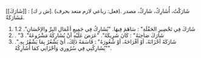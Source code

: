 
[[شَارَكَ]] : [ش ر ك]. (فعل: رباعي لازم متعد بحرف). شَارَكْتُ، أُشَارِكُ، شَارِكْ، مصدر مُشَارَكَةٌ.
1. 1.شَارَكَ فِي تَحْضِيرِ الحَفْلَةِ" : سَاهَمَ فِيهَا. "يُشَارِكُ فِي جَمِيعِ أعْمَالِ البِرِّ والإحْسَانِ". 2
2. . "شَارَكَ صَاحِبَهُ" : كَانَ شَرِيكَهُ". "عَرَضَ عَلَيْهِ أنْ يُشَارِكَهُ مَشْرُوعَهُ". 3
3. ."شَارَكَهُ أحْزَانَهُ، أوْ أفْرَاحَهُ، أوْ شُعُورَهُ" : قَاسَمَهُ ذَلِكَ، أيْ يَشْعُرُ بِمَا يَشْعُرُ بِهِ. "يُشَارِكُنِي فِي سُرُورِي وَأحْزَانِي كمَا أُشَارِكُهُ".